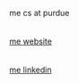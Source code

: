 me cs at purdue
  <br/>
   <br/>
    <br/>
<a href="https://liualex.me">
me website
</a>
 <br/>
  <br/>
   <br/>
<a href="https://www.linkedin.com/in/alexxliu/">
me linkedin
</a>
